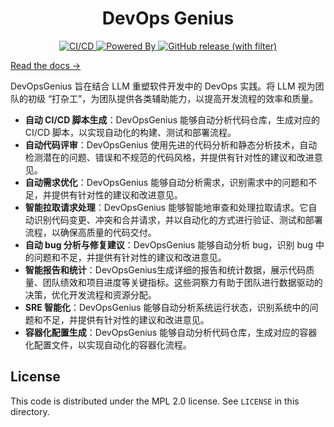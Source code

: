 <h1 align="center">DevOps Genius</h1>

<p align="center">
  <a href="https://github.com/unit-mesh/devops-genius/actions/workflows/build.yml">
    <img src="https://github.com/unit-mesh/devops-genius/actions/workflows/build.yml/badge.svg" alt="CI/CD" />
  </a>
  <a href="https://github.com/unit-mesh/chocolate-factory">
    <img src="https://img.shields.io/badge/powered_by-chocolate_factory-blue?logo=kotlin&logoColor=fff" alt="Powered By" />
  </a>
  <a href="https://github.com/unit-mesh/devops-genius/releases">
    <img alt="GitHub release (with filter)" src="https://img.shields.io/github/v/release/unit-mesh/devops-genius">
  </a>
</p>

[Read the docs →](https://devops.unitmesh.cc/)

DevOpsGenius 旨在结合 LLM 重塑软件开发中的 DevOps 实践。将 LLM 视为团队的初级 “打杂工”，为团队提供各类辅助能力，以提高开发流程的效率和质量。

- **自动 CI/CD 脚本生成**：DevOpsGenius 能够自动分析代码仓库，生成对应的 CI/CD 脚本，以实现自动化的构建、测试和部署流程。
- **自动代码评审**：DevOpsGenius 使用先进的代码分析和静态分析技术，自动检测潜在的问题、错误和不规范的代码风格，并提供有针对性的建议和改进意见。
- **自动需求优化**：DevOpsGenius 能够自动分析需求，识别需求中的问题和不足，并提供有针对性的建议和改进意见。
- **智能拉取请求处理**：DevOpsGenius 能够智能地审查和处理拉取请求。它自动识别代码变更、冲突和合并请求，并以自动化的方式进行验证、测试和部署流程，以确保高质量的代码交付。
- **自动 bug 分析与修复建议**：DevOpsGenius 能够自动分析 bug，识别 bug 中的问题和不足，并提供有针对性的建议和改进意见。
- **智能报告和统计**：DevOpsGenius生成详细的报告和统计数据，展示代码质量、团队绩效和项目进度等关键指标。这些洞察力有助于团队进行数据驱动的决策，优化开发流程和资源分配。
- **SRE 智能化**：DevOpsGenius 能够自动分析系统运行状态，识别系统中的问题和不足，并提供有针对性的建议和改进意见。
- **容器化配置生成**：DevOpsGenius 能够自动分析代码仓库，生成对应的容器化配置文件，以实现自动化的容器化流程。

## License

This code is distributed under the MPL 2.0 license. See `LICENSE` in this directory.

